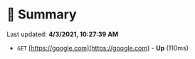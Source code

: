 # 📖 Summary
Last updated: **4/3/2021, 10:27:39 AM**

- `GET` [https://google.com](https://google.com) - **Up** (110ms)
